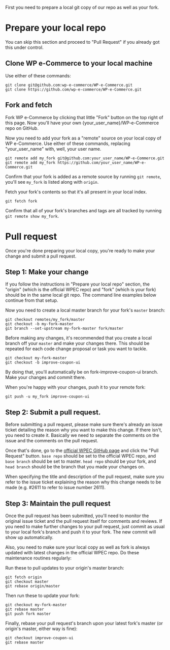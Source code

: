 First you need to prepare a local git copy of our repo as well as your fork.

# Prepare your local repo

You can skip this section and proceed to "Pull Request" if you already got this under control.

## Clone WP e-Commerce to your local machine
Use either of these commands:

	git clone git@github.com:wp-e-commerce/WP-e-Commerce.git
	git clone https://github.com/wp-e-commerce/WP-e-Commerce.git

## Fork and fetch
Fork WP e-Commerce by clicking that little "Fork" button on the top right of this page. Now you'll have your own {your_user_name}/WP-e-Commerce repo on GitHub.

Now you need to add your fork as a "remote" source on your local copy of WP e-Commerce. Use either of these commands, replacing "your_user_name" with, well, your user name.

	git remote add my_fork git@github.com:your_user_name/WP-e-Commerce.git
	git remote add my_fork https://github.com/your_user_name/WP-e-Commerce.git

Confirm that your fork is added as a remote source by running `git remote`, you'll see `my_fork` is listed along with `origin`.

Fetch your fork's contents so that it's all present in your local index.

	git fetch fork

Confirm that all of your fork's branches and tags are all tracked by running `git remote show my_fork`.

# Pull request

Once you're done preparing your local copy, you're ready to make your change and submit a pull request.

## Step 1: Make your change
If you follow the instructions in "Prepare your local repo" section, the "origin" (which is the official WPEC repo) and "fork" (which is your fork) should be in the same local git repo. The command line examples below continue from that setup.

Now you need to create a local master branch for your fork's `master` branch:

	git checkout remotes/my_fork/master
	git checkout -b my-fork-master
	git branch --set-upstream my-fork-master fork/master

Before making any changes, it's recommended that you create a local branch off your `master` and make your changes there. This should be repeated for each code change proposal or task you want to tackle.

	git checkout my-fork-master
	git checkout -b improve-coupon-ui

By doing that, you'll automatically be on fork-improve-coupon-ui branch. Make your changes and commit there.

When you're happy with your changes, push it to your remote fork:

	git push -u my_fork improve-coupon-ui

## Step 2: Submit a pull request.

Before submitting a pull request, please make sure there's already an issue ticket detailing the reason why you want to make this change. If there isn't, you need to create it. Basically we need to separate the comments on the issue and the comments on the pull request.

Once that's done, go to the [official WPEC GitHub page](https://github.com/wp-e-commerce/WP-e-Commerce) and click the "Pull Request" button. `base repo` should be set to the official WPEC repo, and `base branch` should be set to master. `head repo` should be your fork, and `head branch` should be the branch that you made your changes on.

When specifying the title and description of the pull request, make sure you refer to the issue ticket explaining the reason why this change needs to be made (e.g. #2611 to refer to issue number 2611).

## Step 3: Maintain the pull request

Once the pull request has been submitted, you'll need to monitor the original issue ticket and the pull request itself for comments and reviews. If you need to make further changes to your pull request, just commit as usual to your local fork's branch and push it to your fork. The new commit will show up automatically.

Also, you need to make sure your local copy as well as fork is always updated with latest changes in the official WPEC repo. Do these maintenance routines regularly:

Run these to pull updates to your origin's master branch:

	git fetch origin
	git checkout master
	git rebase origin/master

Then run these to update your fork:

	git checkout my-fork-master
	git rebase master
	git push fork master

Finally, rebase your pull request's branch upon your latest fork's master (or origin's master, either way is fine):

	git checkout improve-coupon-ui
	git rebase master